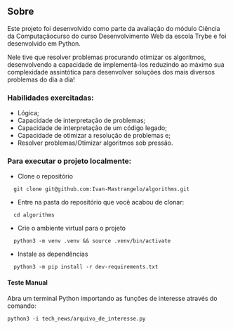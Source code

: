 ## Sobre

Este projeto foi desenvolvido como parte da avaliação do módulo Ciência da Computaçãocurso do curso Desenvolvimento Web da escola Trybe e foi desenvolvido em Python.

Nele tive que resolver problemas procurando otimizar os algoritmos, desenvolvendo a capacidade de implementá-los reduzindo ao máximo sua complexidade assintótica para desenvolver soluções dos mais diversos problemas do dia a dia!
  
### Habilidades exercitadas:
  
- Lógica;
- Capacidade de interpretação de problemas;
- Capacidade de interpretação de um código legado;
- Capacidade de otimizar a resolução de problemas e;
- Resolver problemas/Otimizar algoritmos sob pressão.

### Para executar o projeto localmente:

- Clone o repositório
```
  git clone git@github.com:Ivan-Mastrangelo/algorithms.git
```
- Entre na pasta do repositório que você acabou de clonar:
```
  cd algorithms
  ```
- Crie o ambiente virtual para o projeto
```
  python3 -m venv .venv && source .venv/bin/activate
 ```
- Instale as dependências
```
  python3 -m pip install -r dev-requirements.txt
  ```
#### Teste Manual
  
  Abra um terminal Python importando as funções de interesse através do comando:
  ```
  python3 -i tech_news/arquivo_de_interesse.py
  ```